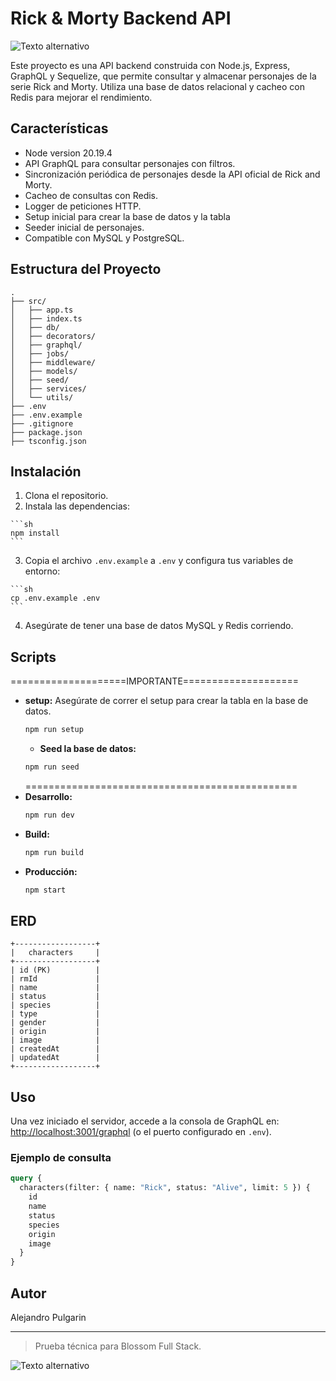 
  # Rick & Morty Backend API

  ![Texto alternativo](https://miro.medium.com/v2/resize:fit:1358/format:webp/1*ENMJyVnsHHu9ksNkO1NkDg.jpeg)



  Este proyecto es una API backend construida con Node.js, Express, GraphQL y Sequelize, que permite consultar y almacenar personajes de la serie Rick and Morty. Utiliza una base de datos relacional y cacheo con Redis para mejorar el rendimiento.

  ## Características
  - Node version 20.19.4
  - API GraphQL para consultar personajes con filtros.
  - Sincronización periódica de personajes desde la API oficial de Rick and Morty.
  - Cacheo de consultas con Redis.
  - Logger de peticiones HTTP.
  - Setup inicial para crear la base de datos y la tabla
  - Seeder inicial de personajes.
  - Compatible con MySQL y PostgreSQL.

  ## Estructura del Proyecto

  ```
  .
  ├── src/
  │   ├── app.ts
  │   ├── index.ts
  │   ├── db/
  │   ├── decorators/
  │   ├── graphql/
  │   ├── jobs/
  │   ├── middleware/
  │   ├── models/
  │   ├── seed/
  │   ├── services/
  │   └── utils/
  ├── .env
  ├── .env.example
  ├── .gitignore
  ├── package.json
  ├── tsconfig.json
  ```

  ## Instalación

  1. Clona el repositorio.
  2. Instala las dependencias:

    ```sh
    npm install
    ```

  3. Copia el archivo `.env.example` a `.env` y configura tus variables de entorno:

    ```sh
    cp .env.example .env
    ```

  4. Asegúrate de tener una base de datos MySQL y Redis corriendo.

  ## Scripts

  ====================IMPORTANTE====================
  - **setup:** 
    Asegúrate de correr el setup para crear la tabla en la base de datos.
    ```sh
    npm run setup
    ```
    - **Seed la base de datos:**  
    ```sh
    npm run seed
    ```
    ===============================================
  - **Desarrollo:**  
    ```sh
    npm run dev
    ```
  - **Build:**  
    ```sh
    npm run build
    ```
  - **Producción:**  
    ```sh
    npm start
    ```

  ## ERD
```text
+------------------+
|   characters     |
+------------------+
| id (PK)          |
| rmId             |
| name             |
| status           |
| species          |
| type             |
| gender           |
| origin           |
| image            |
| createdAt        |
| updatedAt        |
+------------------+
```

  ## Uso

  Una vez iniciado el servidor, accede a la consola de GraphQL en:  
  [http://localhost:3001/graphql](http://localhost:3001/graphql) (o el puerto configurado en `.env`).

  ### Ejemplo de consulta

  ```graphql
  query {
    characters(filter: { name: "Rick", status: "Alive", limit: 5 }) {
      id
      name
      status
      species
      origin
      image
    }
  }
  ```

  ## Autor

  Alejandro Pulgarin

  ---

  > Prueba técnica para Blossom Full Stack.

  ![Texto alternativo](https://beam-images.warnermediacdn.com/BEAM_LWM_DELIVERABLES/ab553cdc-e15d-4597-b65f-bec9201fd2dd/614517ed-3837-11f0-b9dc-12119106e6a1?host=wbd-images.prod-vod.h264.io&partner=beamcom&w=4320)